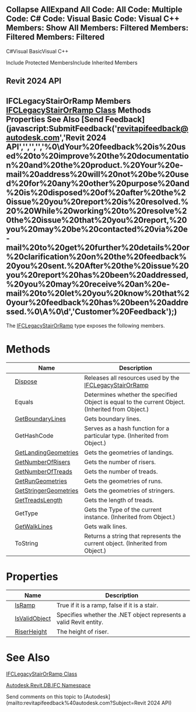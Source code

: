 ﻿

Collapse AllExpand All Code: All Code: Multiple Code: C# Code: Visual Basic Code: Visual C++  Members: Show All Members: Filtered Members: Filtered Members: Filtered   
---  
  
C#Visual BasicVisual C++

Include Protected MembersInclude Inherited Members

Revit 2024 API  
---  
IFCLegacyStairOrRamp Members  
[IFCLegacyStairOrRamp Class](8956431a-7234-2923-094d-0a82f3097e05.md) Methods Properties See Also [Send Feedback](javascript:SubmitFeedback\('revitapifeedback@autodesk.com','Revit 2024 API','','','','%0\\dYour%20feedback%20is%20used%20to%20improve%20the%20documentation%20and%20the%20product.%20Your%20e-mail%20address%20will%20not%20be%20used%20for%20any%20other%20purpose%20and%20is%20disposed%20of%20after%20the%20issue%20you%20report%20is%20resolved.%20%20While%20working%20to%20resolve%20the%20issue%20that%20you%20report,%20you%20may%20be%20contacted%20via%20e-mail%20to%20get%20further%20details%20or%20clarification%20on%20the%20feedback%20you%20sent.%20After%20the%20issue%20you%20report%20has%20been%20addressed,%20you%20may%20receive%20an%20e-mail%20to%20let%20you%20know%20that%20your%20feedback%20has%20been%20addressed.%0\\A%0\\d','Customer%20Feedback'\);)  
---  
  
The [IFCLegacyStairOrRamp](8956431a-7234-2923-094d-0a82f3097e05.md) type exposes the following members.

# Methods

|  | Name | Description |
| --- | --- | --- |
|  | [Dispose](3a9485bb-f64a-dc82-e67e-cc83166e4a32.md) | Releases all resources used by the [IFCLegacyStairOrRamp](8956431a-7234-2923-094d-0a82f3097e05.md) |
|  | Equals | Determines whether the specified Object is equal to the current Object. (Inherited from Object.) |
|  | [GetBoundaryLines](8c3aeea1-3ada-1156-f623-598b5effdd6e.md) | Gets boundary lines. |
|  | GetHashCode | Serves as a hash function for a particular type.  (Inherited from Object.) |
|  | [GetLandingGeometries](2518b539-0cfd-ab03-173c-5e8a7949590d.md) | Gets the geometries of landings. |
|  | [GetNumberOfRisers](e2cc6f2c-2bdf-a9a8-156c-52447174ab23.md) | Gets the number of risers. |
|  | [GetNumberOfTreads](e776b550-a28c-b54d-8aee-2470c807cf38.md) | Gets the number of treads. |
|  | [GetRunGeometries](26070436-3acd-9844-eb45-f40d67116408.md) | Gets the geometries of runs. |
|  | [GetStringerGeometries](97e977c0-5be3-653b-2890-0602e9232f62.md) | Gets the geometries of stringers. |
|  | [GetTreadsLength](8eb5367a-1085-5729-9228-5648cad72e9a.md) | Gets the length of treads. |
|  | GetType | Gets the Type of the current instance. (Inherited from Object.) |
|  | [GetWalkLines](afec951a-486e-d276-dc89-b6132bc26066.md) | Gets walk lines. |
|  | ToString | Returns a string that represents the current object. (Inherited from Object.) |
  
# Properties

|  | Name | Description |
| --- | --- | --- |
|  | [IsRamp](12bd2644-f7d9-388d-fdd0-e743a399a089.md) | True if it is a ramp, false if it is a stair. |
|  | [IsValidObject](e481a855-789c-1638-a7db-e7dc0d7d0782.md) | Specifies whether the .NET object represents a valid Revit entity. |
|  | [RiserHeight](2650aa7a-88d7-a48b-d755-b36bedfcc4bd.md) | The height of riser. |
  
# See Also

[IFCLegacyStairOrRamp Class](8956431a-7234-2923-094d-0a82f3097e05.md)

[Autodesk.Revit.DB.IFC Namespace](b823fafb-1ba1-896b-4097-142c2817ce74.md)

Send comments on this topic to [Autodesk](mailto:revitapifeedback%40autodesk.com?Subject=Revit 2024 API)